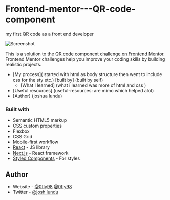 # Frontend-mentor---QR-code-component
my first QR code as a front end developer

![Screenshot](https://github.com/0Fly98/Frontend-mentor---QR-code-component.io/blob/main/13.03.2023_18.05.29_REC.png)

This is a solution to the [QR code component challenge on Frontend Mentor](https://www.frontendmentor.io/challenges/qr-code-component-iux_sIO_H). Frontend Mentor challenges help you improve your coding skills by building realistic projects. 

- [My process]( started with html as body structure then went to include css for the sty etc.)
[built by] (built by self)
  - [What I learned] (what i learned was more of html and css  )
- [Useful resources] (useful-resources: are mimo which helped alot)
- [Author] (joshua lundu)

### Built with

- Semantic HTML5 markup
- CSS custom properties
- Flexbox
- CSS Grid
- Mobile-first workflow
- [React](https://reactjs.org/) - JS library
- [Next.js](https://nextjs.org/) - React framework
- [Styled Components](https://styled-components.com/) - For styles

## Author

- Website - [@0fly98](https://github.com/0Fly98/Frontend-mentor---QR-code-component)
 [@0fly98](https://www.frontendmentor.io/profile/0Fly98)
- Twitter - [@josh lundu](https://twitter.com/JoshLundu)
